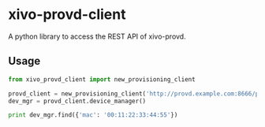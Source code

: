 # xivo-provd-client

A python library to access the REST API of xivo-provd.

## Usage

```python
from xivo_provd_client import new_provisioning_client

provd_client = new_provisioning_client('http://provd.example.com:8666/provd')
dev_mgr = provd_client.device_manager()

print dev_mgr.find({'mac': '00:11:22:33:44:55'})
```
